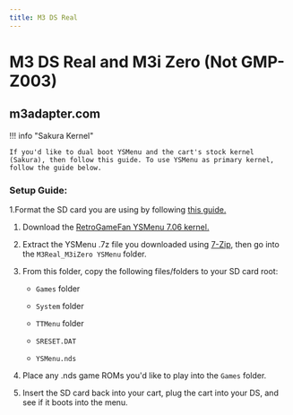 ```yaml
---
title: M3 DS Real
---
```


# M3 DS Real and M3i Zero (Not GMP-Z003)
## m3adapter.com

!!! info "Sakura Kernel"

    If you'd like to dual boot YSMenu and the cart's stock kernel (Sakura), then follow this guide. To use YSMenu as primary kernel, follow the guide below.

### Setup Guide:

1.Format the SD card you are using by following [this guide.](https://wiki.hacks.guide/wiki/Formatting_an_SD_card)

1. Download the [RetroGameFan YSMenu 7.06 kernel.](https://gbatemp.net/download/retrogamefan-multi-cart-update.35737/download)

1. Extract the YSMenu .7z file you downloaded using [7-Zip](https://www.7-zip.org/), then go into the `M3Real_M3iZero YSMenu` folder.

1. From this folder, copy the following files/folders to your SD card root:

    - `Games` folder

    - `System` folder

    - `TTMenu` folder

    - `SRESET.DAT`

    - `YSMenu.nds`

1. Place any .nds game ROMs you'd like to play into the `Games` folder.

1. Insert the SD card back into your cart, plug the cart into your DS, and see if it boots into the menu.